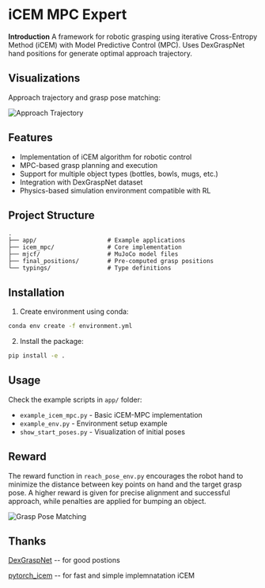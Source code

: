 # iCEM MPC Expert

**Introduction**
A framework for robotic grasping using iterative Cross-Entropy Method (iCEM) with Model Predictive Control (MPC). Uses DexGraspNet hand positions for generate optimal approach trajectory.

## Visualizations

Approach trajectory and grasp pose matching:

![Approach Trajectory](mjcf/content/aprocah.gif)


## Features
- Implementation of iCEM algorithm for robotic control
- MPC-based grasp planning and execution
- Support for multiple object types (bottles, bowls, mugs, etc.)
- Integration with DexGraspNet dataset
- Physics-based simulation environment compatible with RL

## Project Structure
```
.
├── app/                    # Example applications
├── icem_mpc/               # Core implementation
├── mjcf/                   # MuJoCo model files
├── final_positions/        # Pre-computed grasp positions
└── typings/                # Type definitions
```

## Installation
1. Create environment using conda:
```bash
conda env create -f environment.yml
```

2. Install the package:
```bash
pip install -e .
```

## Usage
Check the example scripts in `app/` folder:
- `example_icem_mpc.py` - Basic iCEM-MPC implementation
- `example_env.py` - Environment setup example
- `show_start_poses.py` - Visualization of initial poses

## Reward

The reward function in `reach_pose_env.py` encourages the robot hand to minimize the distance between key points on hand and the target grasp pose. A higher reward is given for precise alignment and successful approach, while penalties are applied for bumping an object.

![Grasp Pose Matching](mjcf/content/match.png)




## Thanks

[DexGraspNet](https://github.com/PKU-EPIC/DexGraspNet) -- for good postions 

[pytorch_icem](https://github.com/UM-ARM-Lab/pytorch_icem) -- for fast and simple implemnatation iCEM
